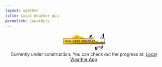 ```yaml
---
layout: weather
title: Local Weather App
permalink: /weather/
---
```

<center>
<img src="/imgs/underConstruction3.png" width="30%" height="auto" />
<br>
Currently under construction. You can check out the progress at: <a href="https://codepen.io/SpazCool/full/XdLmEa">Local Weather App</a>
</center>
